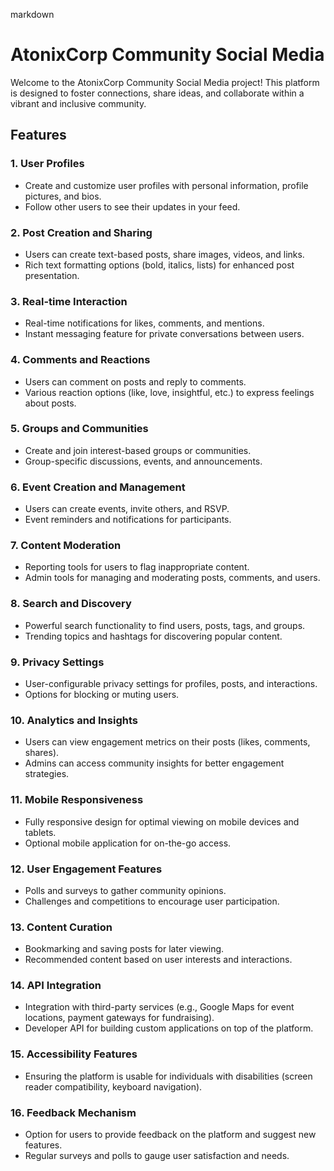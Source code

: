 markdown
# AtonixCorp Community Social Media

Welcome to the AtonixCorp Community Social Media project! This platform is designed to foster connections, share ideas, and collaborate within a vibrant and inclusive community.

## Features

### 1. User Profiles
- Create and customize user profiles with personal information, profile pictures, and bios.
- Follow other users to see their updates in your feed.

### 2. Post Creation and Sharing
- Users can create text-based posts, share images, videos, and links.
- Rich text formatting options (bold, italics, lists) for enhanced post presentation.

### 3. Real-time Interaction
- Real-time notifications for likes, comments, and mentions.
- Instant messaging feature for private conversations between users.

### 4. Comments and Reactions
- Users can comment on posts and reply to comments.
- Various reaction options (like, love, insightful, etc.) to express feelings about posts.

### 5. Groups and Communities
- Create and join interest-based groups or communities.
- Group-specific discussions, events, and announcements.

### 6. Event Creation and Management
- Users can create events, invite others, and RSVP.
- Event reminders and notifications for participants.

### 7. Content Moderation
- Reporting tools for users to flag inappropriate content.
- Admin tools for managing and moderating posts, comments, and users.

### 8. Search and Discovery
- Powerful search functionality to find users, posts, tags, and groups.
- Trending topics and hashtags for discovering popular content.

### 9. Privacy Settings
- User-configurable privacy settings for profiles, posts, and interactions.
- Options for blocking or muting users.

### 10. Analytics and Insights
- Users can view engagement metrics on their posts (likes, comments, shares).
- Admins can access community insights for better engagement strategies.

### 11. Mobile Responsiveness
- Fully responsive design for optimal viewing on mobile devices and tablets.
- Optional mobile application for on-the-go access.

### 12. User Engagement Features
- Polls and surveys to gather community opinions.
- Challenges and competitions to encourage user participation.

### 13. Content Curation
- Bookmarking and saving posts for later viewing.
- Recommended content based on user interests and interactions.

### 14. API Integration
- Integration with third-party services (e.g., Google Maps for event locations, payment gateways for fundraising).
- Developer API for building custom applications on top of the platform.

### 15. Accessibility Features
- Ensuring the platform is usable for individuals with disabilities (screen reader compatibility, keyboard navigation).

### 16. Feedback Mechanism
- Option for users to provide feedback on the platform and suggest new features.
- Regular surveys and polls to gauge user satisfaction and needs.


